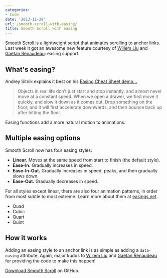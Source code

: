 ```yaml
---
categories:
- Code
date: '2013-11-29'
url: /smooth-scroll-with-easing/
title: Smooth Scroll with easing
---
```


<a href="http://cferdinandi.github.io/smooth-scroll/">Smooth Scroll</a> is a lightweight script that animates scrolling to anchor links. Last week it got an awesome new feature courtesy of <a href="https://github.com/willemliu">Willem Liu</a> and <a href="https://gist.github.com/gre/1650294">Gaëtan Renaudeau</a>: easing support.

<!--more-->

<h2>What's easing?</h2>

Andrey Sitnik explains it best on his <a href="http://easings.net/">Easing Cheat Sheet demo...</a>

<blockquote>
  Objects in real life don’t just start and stop instantly, and almost never move at a constant speed. When we open a drawer, we first move it quickly, and slow it down as it comes out. Drop something on the floor, and it will first accelerate downwards, and then bounce back up after hitting the floor.
</blockquote>

Easing functions add a more natural motion to animations.

<h2>Multiple easing options</h2>

Smooth Scroll now has four easing styles:

<ul>
<li><strong>Linear.</strong> Moves at the same speed from start to finish (the default style).</li>
<li><strong>Ease-In.</strong> Gradually increases in speed.</li>
<li><strong>Ease-In-Out.</strong> Gradually increases in speed, peaks, and then gradually slows down.</li>
<li><strong>Ease-Out.</strong> Gradually decreases in speed.</li>
</ul>

For all styles except linear, there are also four animation patterns, in order from most subtle to most extreme. Learn more about them at <a href="http://easings.net/">easings.net</a>.

<ul>
<li>Quad</li>
<li>Cubic</li>
<li>Quart</li>
<li>Quint</li>
</ul>

<h2>How it works</h2>

Adding an easing style to an anchor link is as simple as adding a <code>data-easing</code> attribute. Again, major kudos to <a href="https://github.com/willemliu">Willem Liu</a> and <a href="https://gist.github.com/gre/1650294">Gaëtan Renaudeau</a> for providing the code to make this happen!

<a href="http://cferdinandi.github.io/smooth-scroll/">Download Smooth Scroll</a> on GitHub.